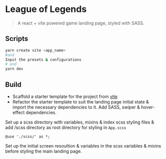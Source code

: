# League of Legends

> A react + vite powered game landing page, styled with SASS.

## Scripts

```bash
yarn create vite <app_name>
#and
Input the presets & configurations
# and
yarn dev
```

## Build

-  Scaffold a starter template for the project from [vite](https://vitejs.dev/guide/)
-  Refactor the starter template to suit the landing page initial state & import the necessary dependencies to it. Add SASS, swiper & hover-effect dependencies.

Set up a scss directory with variables, mixins & index scss styling files & add /scss directory as root directory for styling in `App.scss`

`@use './scss/' as *;`

Set up the initial screen resoultion & variables in the scss variables & mixins before styling the main landing page.
